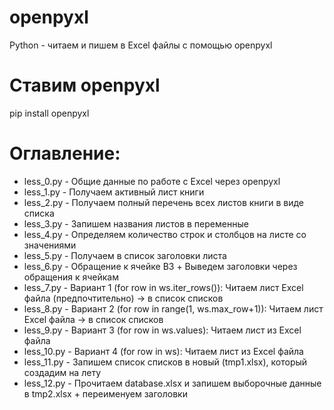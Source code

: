 # openpyxl
Python - читаем и пишем в Excel файлы с помощью openpyxl

# Ставим openpyxl
pip install openpyxl

# Оглавление:
- less_0.py - Общие данные по работе с Excel через openpyxl
- less_1.py - Получаем активный лист книги
- less_2.py - Получаем полный перечень всех листов книги в виде списка
- less_3.py - Запишем названия листов в переменные
- less_4.py - Определяем количество строк и столбцов на листе со значениями
- less_5.py - Получаем в список заголовки листа
- less_6.py - Обращение к ячейке B3 + Выведем заголовки через обращения к ячейкам
- less_7.py - Вариант 1 (for row in ws.iter_rows()): Читаем лист Excel файла (предпочтительно) -> в список списков
- less_8.py - Вариант 2 (for row in range(1, ws.max_row+1)): Читаем лист Excel файла -> в список списков
- less_9.py - Вариант 3 (for row in ws.values): Читаем лист из Excel файла
- less_10.py - Вариант 4 (for row in ws): Читаем лист из Excel файла
- less_11.py - Запишем список списков в новый (tmp1.xlsx), который создадим на лету
- less_12.py - Прочитаем database.xlsx и запишем выборочные данные в tmp2.xlsx + переименуем заголовки